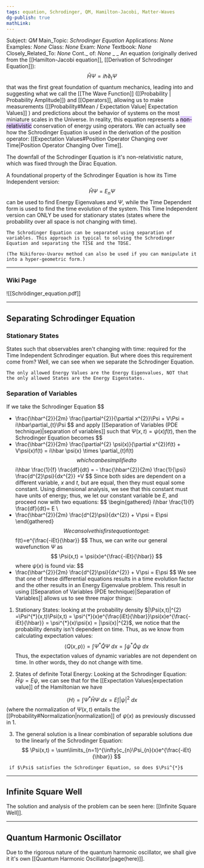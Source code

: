 ```yaml
---
tags: equation, Schrodinger, QM, Hamilton-Jacobi, Matter-Waves
dg-publish: true
mathLink: 
---
```

Subject: _QM_
Main\_Topic: _Schrodinger Equation_
Applications: _None_
Examples: _None_
Class: _None_
Exam: _None_
Textbook: _None_
Closely\_Related\_To: _None_
Cont.\_ of: _None_ 
_
_
An equation (originally derived from the [[Hamilton-Jacobi equation]], [[Derivation of Schrodinger Equation]]):
$$
\hat H \Psi = i\hbar\partial_t \Psi
$$
that was the first great foundation of quantum mechanics, leading into and suggesting what we call the [[The Wave Function]] ([[Probability | Probability Amplitude]]) and [[Operators]], allowing us to make measurements ([[Probability#Mean / Expectation Value| Expectation Values]] ) and predictions about the behavior of systems on the most miniature scales in the Universe. In reality, this equation represents a <mark style="background: #D2B3FFA6;">non-relativistic</mark> conservation of energy using operators. 
	We can actually see how the Schrodinger Equation is used in the derivation of the position operator: [[Expectation Values#Position Operator Changing over Time|Position Operator Changing Over Time]].

The downfall of the Schrodinger Equation is it's non-relativistic nature, which was fixed through the Dirac Equation. 

A foundational property of the Schrodinger Equation is how its Time Independent version: 
$$
\hat H \Psi = E_n \Psi
$$
can be used to find Energy Eigenvalues and $\Psi$, while the Time Dependent form is used to find the time evolution of the system. This Time Independent version can ONLY be used for stationary states (states where the probability over all space is not changing with time).

```ad-important
The Schrodinger Equation can be separated using separation of variables. This approach is typical to solving the Schrodinger Equation and separating the TISE and the TDSE. 

(The Nikiforov-Uvarov method can also be used if you can manipulate it into a hyper-geometric form.)
```

---
### Wiki Page
![[Schrödinger_equation.pdf]]

---
## Separating Schrodinger Equation

### Stationary States

States such that observables aren't changing with time: required for the Time Independent Schrodinger equation. But where does this requirement come from? Well, we can see when we separate the Schrodinger Equation.

```ad-important
The only allowed Energy Values are the Energy Eigenvalues, NOT that the only allowed States are the Energy Eigenstates.
```

### Separation of Variables 
If we take the Schrodinger Equation
$$
- \frac{\hbar^{2}}{2m} \frac{\partial^{2}}{\partial x^{2}}\Psi + V\Psi = i\hbar\partial_{t}\Psi
$$
and apply [[Separation of Variables (PDE technique)|separation of variables]] such that $\Psi(x,t)=\psi(x)f(t)$, then the Schrodinger Equation becomes 
$$
- \frac{\hbar^{2}}{2m}  \frac{\partial^{2} \psi(x)}{\partial x^{2}}f(t) + V\psi(x)f(t) = i\hbar \psi(x) \times \partial_{t}f(t) 
$$
which can be simplified to 
$$
i\hbar \frac{1}{f} \frac{df}{dt} = - \frac{\hbar^{2}}{2m} \frac{1}{\psi} \frac{d^{2}\psi}{dx^{2}} +V
$$
Since both sides are dependent on a different variable, $x$ and $t$, but are equal, then they must equal some constant. Using dimensional analysis, we see that this constant must have units of energy; thus, we let our constant variable be $E$, and proceed now with two equations:
$$
\begin{gathered}
i\hbar \frac{1}{f} \frac{df}{dt}= E \\
- \frac{\hbar^{2}}{2m} \frac{d^{2}\psi}{dx^{2}} + V\psi = E\psi
\end{gathered}
$$
We can solve this first equation to get:
$$
f(t)=e^{\frac{-iEt}{\hbar}} 
$$
Thus, we can write our general wavefunction $\Psi$ as
$$
\Psi(x,t) = \psi(x)e^{\frac{-iEt}{\hbar}}
$$
where $\psi(x)$ is found via: 
$$
- \frac{\hbar^{2}}{2m} \frac{d^{2}\psi}{dx^{2}} + V\psi = E\psi
$$
We see that one of these differential equations results in a time evolution factor and the other results in an Energy Eigenvalue problem. This result in using [[Separation of Variables (PDE technique)|Separation of Variables]] allows us to see three major things:

1. Stationary States:   looking at the probability density $|\Psi(x,t)|^{2} =\Psi^{*}(x,t)\Psi(x,t) = \psi^{*}(x)e^{\frac{iEt}{\hbar}}\psi(x)e^{\frac{-iEt}{\hbar}} = \psi^{*}(x)\psi(x) = |\psi(x)|^{2}$, we notice that the probability density isn't dependent on time. Thus, as we know from calculating expectation values:
$$
\left<Q(x,p) \right>= \int\limits\Psi^{*}\hat Q\Psi \ dx = \int\limits\psi^{*}\hat Q \psi \ dx
$$
	Thus, the expectation values of dynamic variables are not dependent on time. In other words, they do not change with time.

2. States of definite Total Energy:   Looking at the Schrodinger Equation: $\hat H \psi = E\psi$, we can see that for the [[Expectation Values|expectation value]] of the Hamiltonian we have

$$
\left<H \right>= \int\limits\Psi^{*}\hat H\Psi \ dx = E \int\limits|\psi|^{2}\ dx
$$
(where the normalization of $\Psi(x,t)$ entails the [[Probability#Normalization|normalization]] of $\psi(x)$ as previously discussed in 1. 

3. The general solution is a linear combination of separable solutions due to the linearly of the Schrodinger Equation:
$$
\Psi(x,t) = \sum\limits_{n=1}^{\infty}c_{n}\Psi_{n}(x)e^{\frac{-iEt}{\hbar}}
$$
```ad-Remember
 if $\Psi$ satisfies the Schrodinger Equation, so does $\Psi^{*}$ 
```
---

## Infinite Square Well 
The solution and analysis of the problem can be seen here: [[Infinite Square Well]].

---

## Quantum Harmonic Oscillator 
Due to the rigorous nature of the quantum harmonic oscillator, we shall give it it's own [[Quantum Harmonic Oscillator|page(here)]]. 